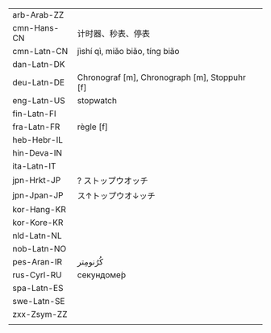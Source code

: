 | | | |
|-|-|-|
| arb-Arab-ZZ |  |  |
| cmn-Hans-CN | 计时器、秒表、停表 |  |
| cmn-Latn-CN | jìshí qì, miǎo biǎo, tíng biǎo |  |
| dan-Latn-DK |  |  |
| deu-Latn-DE | Chronograf [m], Chronograph [m], Stoppuhr [f] |  |
| eng-Latn-US | stopwatch |  |
| fin-Latn-FI |  |  |
| fra-Latn-FR | règle [f] |  |
| heb-Hebr-IL |  |  |
| hin-Deva-IN |  |  |
| ita-Latn-IT |  |  |
| jpn-Hrkt-JP | ? ストップウオッチ |  |
| jpn-Jpan-JP | ス↑トップウオ↓ッチ |  |
| kor-Hang-KR |  |  |
| kor-Kore-KR |  |  |
| nld-Latn-NL |  |  |
| nob-Latn-NO |  |  |
| pes-Aran-IR | کُرُنومِتر |  |
| rus-Cyrl-RU | секундоме́р |  |
| spa-Latn-ES |  |  |
| swe-Latn-SE |  |  |
| zxx-Zsym-ZZ |  |  |
|  |  |  |
